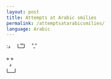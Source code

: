 ```yaml
---
layout: post
title: Attempts at Arabic smilies
permalink: /attemptsatarabicsmilies/
language: Arabic
---
```


&#x202b;
ْـ ْ&emsp; لـْـْـا&emsp; د:&emsp;

&#x202b;
ه  ه  
&ensp;د  
لــــا  
